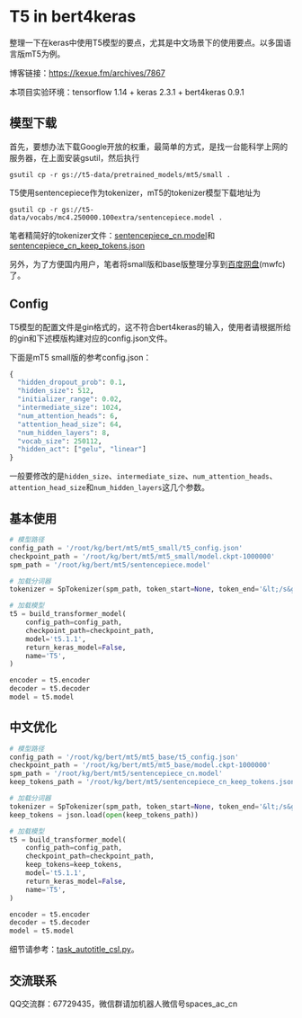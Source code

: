 # T5 in bert4keras
整理一下在keras中使用T5模型的要点，尤其是中文场景下的使用要点。以多国语言版mT5为例。

博客链接：https://kexue.fm/archives/7867

本项目实验环境：tensorflow 1.14 + keras 2.3.1 + bert4keras 0.9.1

## 模型下载

首先，要想办法下载Google开放的权重，最简单的方式，是找一台能科学上网的服务器，在上面安装gsutil，然后执行
```shell
gsutil cp -r gs://t5-data/pretrained_models/mt5/small .
```

T5使用sentencepiece作为tokenizer，mT5的tokenizer模型下载地址为
```shell
gsutil cp -r gs://t5-data/vocabs/mc4.250000.100extra/sentencepiece.model .
```

笔者精简好的tokenizer文件：[sentencepiece_cn.model](https://github.com/bojone/t5_in_bert4keras/blob/main/tokenizer/sentencepiece_cn.model)和[sentencepiece_cn_keep_tokens.json](https://github.com/bojone/t5_in_bert4keras/blob/main/tokenizer/sentencepiece_cn_keep_tokens.json)

另外，为了方便国内用户，笔者将small版和base版整理分享到[百度网盘](https://pan.baidu.com/s/1YWaStqB6Epkxfyx6WcOzWw)(mwfc)了。

## Config

T5模型的配置文件是gin格式的，这不符合bert4keras的输入，使用者请根据所给的gin和下述模版构建对应的config.json文件。

下面是mT5 small版的参考config.json：
```python
{
  "hidden_dropout_prob": 0.1,
  "hidden_size": 512,
  "initializer_range": 0.02,
  "intermediate_size": 1024,
  "num_attention_heads": 6,
  "attention_head_size": 64,
  "num_hidden_layers": 8,
  "vocab_size": 250112,
  "hidden_act": ["gelu", "linear"]
}
```

一般要修改的是`hidden_size`、`intermediate_size`、`num_attention_heads`、`attention_head_size`和`num_hidden_layers`这几个参数。

## 基本使用

```python
# 模型路径
config_path = '/root/kg/bert/mt5/mt5_small/t5_config.json'
checkpoint_path = '/root/kg/bert/mt5/mt5_small/model.ckpt-1000000'
spm_path = '/root/kg/bert/mt5/sentencepiece.model'

# 加载分词器
tokenizer = SpTokenizer(spm_path, token_start=None, token_end='&lt;/s&gt;')

# 加载模型
t5 = build_transformer_model(
    config_path=config_path,
    checkpoint_path=checkpoint_path,
    model='t5.1.1',
    return_keras_model=False,
    name='T5',
)

encoder = t5.encoder
decoder = t5.decoder
model = t5.model
```

## 中文优化

```python
# 模型路径
config_path = '/root/kg/bert/mt5/mt5_base/t5_config.json'
checkpoint_path = '/root/kg/bert/mt5/mt5_base/model.ckpt-1000000'
spm_path = '/root/kg/bert/mt5/sentencepiece_cn.model'
keep_tokens_path = '/root/kg/bert/mt5/sentencepiece_cn_keep_tokens.json'

# 加载分词器
tokenizer = SpTokenizer(spm_path, token_start=None, token_end='&lt;/s&gt;')
keep_tokens = json.load(open(keep_tokens_path))

# 加载模型
t5 = build_transformer_model(
    config_path=config_path,
    checkpoint_path=checkpoint_path,
    keep_tokens=keep_tokens,
    model='t5.1.1',
    return_keras_model=False,
    name='T5',
)

encoder = t5.encoder
decoder = t5.decoder
model = t5.model
```

细节请参考：[task_autotitle_csl.py](https://github.com/bojone/t5_in_bert4keras/blob/main/task_autotitle_csl.py)。

## 交流联系
QQ交流群：67729435，微信群请加机器人微信号spaces_ac_cn
